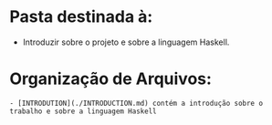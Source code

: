 # Pasta destinada à:
 - Introduzir sobre o projeto e sobre a linguagem Haskell.

 # Organização de Arquivos:
    - [INTRODUTION](./INTRODUCTION.md) contém a introdução sobre o trabalho e sobre a linguagem Haskell